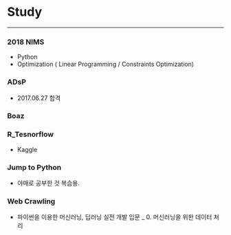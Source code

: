 # Study
***

### 2018 NIMS
- Python
- Optimization ( Linear Programming / Constraints Optimization)

### ADsP
- 2017.06.27 합격


### Boaz



### R_Tesnorflow
- Kaggle



### Jump to Python 
- 야매로 공부한 것 복습용.



### Web Crawling
- 파이썬을 이용한 머신러닝, 딥러닝 실전 개발 입문 _ 0. 머신러닝을 위한 데이터 처리
